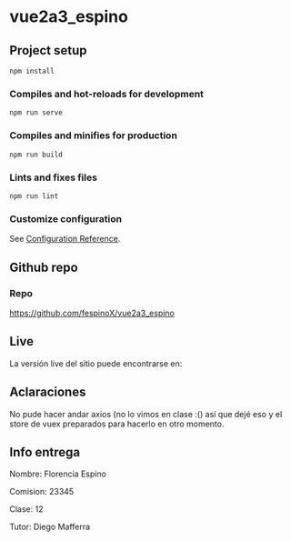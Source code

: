 # vue2a3_espino

## Project setup
```
npm install
```

### Compiles and hot-reloads for development
```
npm run serve
```

### Compiles and minifies for production
```
npm run build
```

### Lints and fixes files
```
npm run lint
```

### Customize configuration
See [Configuration Reference](https://cli.vuejs.org/config/).

## Github repo

### Repo

https://github.com/fespinoX/vue2a3_espino

## Live

La versión live del sitio puede encontrarse en: 

## Aclaraciones

No pude hacer andar axios (no lo vimos en clase :() así que dejé eso y el store de vuex preparados para hacerlo en otro momento.


## Info entrega

Nombre: Florencia Espino

Comision: 23345

Clase: 12

Tutor: Diego Mafferra
